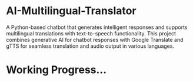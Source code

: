 # AI-Multilingual-Translator
A Python-based chatbot that generates intelligent responses and supports multilingual translations with text-to-speech functionality. This project combines generative AI for chatbot responses with Google Translate and gTTS for seamless translation and audio output in various languages.

# Working Progress...
